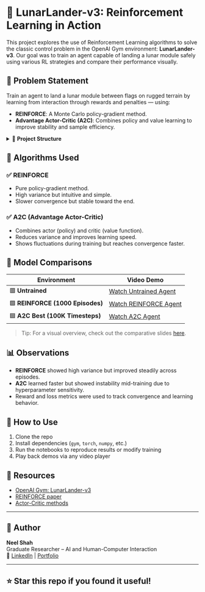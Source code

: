 # 🚀 LunarLander-v3: Reinforcement Learning in Action

This project explores the use of Reinforcement Learning algorithms to solve the classic control problem in the OpenAI Gym environment: **LunarLander-v3**. Our goal was to train an agent capable of landing a lunar module safely using various RL strategies and compare their performance visually.

## 🎯 Problem Statement

Train an agent to land a lunar module between flags on rugged terrain by learning from interaction through rewards and penalties — using:

- **REINFORCE**: A Monte Carlo policy-gradient method.
- **Advantage Actor-Critic (A2C)**: Combines policy and value learning to improve stability and sample efficiency.

<details>
<summary>📂 <strong>Project Structure</strong></summary>

```
LunarLander/
├── A2C_Latest.mp4                # Latest A2C model demo
├── A2C_best.mp4                  # Best-performing A2C agent demo
├── A2C_Reinforce_models.zip      # Trained model weights (A2C + REINFORCE)
├── ActorCritic_lunar_lander.zip  # Actor-Critic model snapshot
├── LunarLander_REINFORCE.ipynb   # Training notebook for REINFORCE
├── LunarLanderSAC.ipynb          # SAC implementation or placeholder
├── REINFORCE.mp4                 # REINFORCE agent demo video
├── Un-Trained.mp4                # Baseline video of random (untrained) agent
├── logs/
│   ├── best_model/
│   │   └── best_model.zip        # Best A2C model (stable-baselines3 format)
│   ├── best_model.zip            # Backup or flattened best model
│   └── evaluations.npz           # Evaluation metrics
├── policy.pth                    # Trained policy (PyTorch format)
├── ppo_logs/                     # PPO training logs (if applicable)
└── LunarLander_Slides.pdf        # Final presentation slides
```

</details>




## 🧠 Algorithms Used

### ✅ REINFORCE
- Pure policy-gradient method.
- High variance but intuitive and simple.
- Slower convergence but stable toward the end.

### ✅ A2C (Advantage Actor-Critic)
- Combines actor (policy) and critic (value function).
- Reduces variance and improves learning speed.
- Shows fluctuations during training but reaches convergence faster.

## 🎥 Model Comparisons

| Environment | Video Demo |
|-------------|------------|
| 🟥 **Untrained** | [Watch Untrained Agent](./Un-Trained.mp4) |
| 🟩 **REINFORCE (1000 Episodes)** | [Watch REINFORCE Agent](./REINFORCE.mp4) |
| 🟦 **A2C Best (100K Timesteps)** | [Watch A2C Agent](./A2C_best.mp4) |

> Tip: For a visual overview, check out the comparative slides [here](./LunarLander_Slides%20(2).pdf).

## 📊 Observations

- **REINFORCE** showed high variance but improved steadily across episodes.
- **A2C** learned faster but showed instability mid-training due to hyperparameter sensitivity.
- Reward and loss metrics were used to track convergence and learning behavior.

## 🔧 How to Use

1. Clone the repo
2. Install dependencies (`gym`, `torch`, `numpy`, etc.)
3. Run the notebooks to reproduce results or modify training
4. Play back demos via any video player

## 📎 Resources

- [OpenAI Gym: LunarLander-v3](https://www.gymlibrary.dev/environments/box2d/lunar_lander/)
- [REINFORCE paper](https://link.springer.com/article/10.1007/BF00992696)
- [Actor-Critic methods](https://medium.com/intro-to-artificial-intelligence/the-actor-critic-reinforcement-learning-algorithm-c8095a655c14)

---

## 📌 Author

**Neel Shah**  
Graduate Researcher – AI and Human-Computer Interaction  
📧 [LinkedIn](https://www.linkedin.com/in/neelshah27) | [Portfolio](#)

---

## ⭐️ Star this repo if you found it useful!
